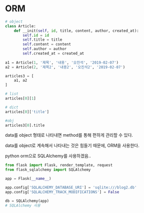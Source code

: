 # ORM

```python
# object
class Article:
    def __init(self, id, title, content, author, created_at):
        self.id = id
        self.title = title
        self.content = content
        self.author = author
        self.created_at = created_at
        
a1 = Article(1, '제목', '내용', '오진석', '2019-02-07')
a2 = Article(2, '제목2', '내용2', '오진석2', '2019-02-07')

articles3 = [
    a1, a2
]

# list
articles[0][1]

# dict
articles[0]['title']

#obj
articles3[0].title      
```

data를 object 형태로 나타내면 method를 통해 편하게 관리할 수 있다.

data를 object로 계속해서 나타내는 것은 힘들기 때문에, ORM을 사용한다.

python orm으로 SQLAlchemy를 사용하겠음..

```python
from flask import Flask, render_template, request
from flask_sqlalchemy import SQLAlchemy

app = Flask(__name__)

app.config['SQLALCHEMY_DATABASE_URI'] = 'sqlite:///blog2.db'
app.config['SQLALCHEMY_TRACK_MODIFICATIONS'] = False

db = SQLAlchemy(app)
# SQLAlchemy 사용
```

